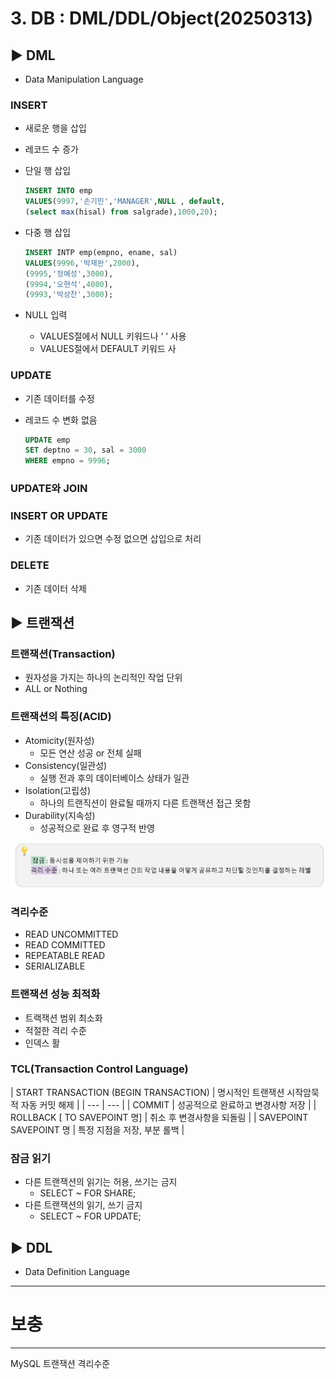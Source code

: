 # 3. DB : DML/DDL/Object(20250313)

## ▶️ DML

- Data Manipulation Language

### INSERT

- 새로운 행을 삽입
- 레코드 수 증가
- 단일 행 삽입
    
    ```sql
    INSERT INTO emp
    VALUES(9997,'손기민','MANAGER',NULL , default,
    (select max(hisal) from salgrade),1000,20);
    ```
    
- 다중 행 삽입
    
    ```sql
    INSERT INTP emp(empno, ename, sal)
    VALUES(9996,'박재완',2000),
    (9995,'정예성',3000),
    (9994,'오현석',4000),
    (9993,'박상찬',3000);
    ```
    
- NULL 입력
    - VALUES절에서 NULL 키워드나 ‘ ‘ 사용
    - VALUES절에서 DEFAULT 키워드 사

### UPDATE

- 기존 데이터를 수정
- 레코드 수 변화 없음
    
    ```sql
    UPDATE emp
    SET deptno = 30, sal = 3000 
    WHERE empno = 9996;
    ```
    

### UPDATE와 JOIN

### INSERT OR UPDATE

- 기존 데이터가 있으면 수정 없으면 삽입으로 처리

### DELETE

- 기존 데이터 삭제

## ▶️ 트랜잭션

### 트랜잭션(Transaction)

- 원자성을 가지는 하나의 논리적인 작업 단위
- ALL or Nothing

### 트랜잭션의 특징(ACID)

- Atomicity(원자성)
    - 모든 연산 성공 or 전체 실패
- Consistency(일관성)
    - 실행 전과 후의 데이터베이스 상태가 일관
- Isolation(고립성)
    - 하나의 트랜직션이 완료될 때까지 다른 트랜잭션 접근 못함
- Durability(지속성)
    - 성공적으로 완료 후 영구적 반영

![image.png](image.png)

### 격리수준

- READ UNCOMMITTED
- READ COMMITTED
- REPEATABLE READ
- SERIALIZABLE

### 트랜잭션 성능 최적화

- 트랙잭션 범위 최소화
- 적절한 격리 수준
- 인덱스 활

### TCL(Transaction Control Language)

| START TRANSACTION
(BEGIN TRANSACTION) | 명시적인 트랜잭션 시작암묵적 
자동 커밋 해제 |
| --- | --- |
| COMMIT | 성공적으로 완료하고 변경사항 저장                       |
| ROLLBACK [ TO SAVEPOINT 명] | 취소 후 변경사항을 되돌림 |
| SAVEPOINT SAVEPOINT 명 | 특정 지점을 저장,  부분 롤백 |

### 잠금 읽기

- 다른 트랜잭션의 읽기는 허용, 쓰기는 금지
    - SELECT ~ FOR SHARE;
- 다른 트랜잭션의 읽기, 쓰기 금지
    - SELECT ~ FOR UPDATE;

## ▶️ DDL

- Data Definition Language

---

# 보충

---

MySQL 트랜잭션 격리수준
